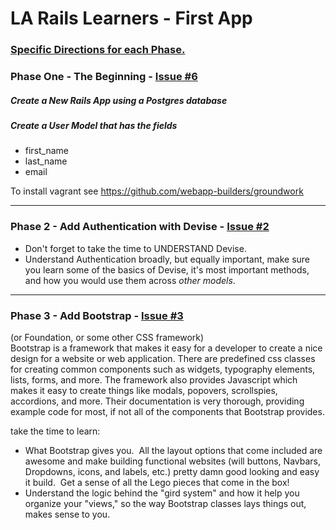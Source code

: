 # LA Rails Learners - First App

### [Specific Directions for each Phase.](https://gist.github.com/jendiamond/f6432d1a102b2ca6a429)

### Phase One - The Beginning - [Issue #6](https://github.com/LARailsLearners/_first_app_instructions/issues/6)

##### Create a New Rails App using a Postgres database

##### Create a User Model that has the fields 

+ first_name
+ last_name
+ email

To install vagrant see https://github.com/webapp-builders/groundwork

-----

### Phase 2 - Add Authentication with Devise - [Issue #2](https://github.com/LARailsLearners/_first_app_instructions/issues/2)

- Don't forget to take the time to UNDERSTAND Devise.  
- Understand Authentication broadly, but equally important, make sure you learn some of the basics of Devise, it's most important methods, and how you would use them across *other models*.

-----

### Phase 3 - Add Bootstrap - [Issue #3](https://github.com/LARailsLearners/_first_app_instructions/labels/HOMEWORK)

(or Foundation, or some other CSS framework)  
Bootstrap is a framework that makes it easy for a developer to create a nice design for a website or web application. There are predefined css classes for creating common components such as widgets, typography elements, lists, forms, and more. The framework also provides Javascript which makes it easy to create things like modals, popovers, scrollspies, accordions, and more. Their documentation is very thorough, providing example code for most, if not all of the components that Bootstrap provides.

take the time to learn:
- What Bootstrap gives you.  All the layout options that come included are awesome and make building functional websites (will buttons, Navbars, Dropdowns, icons, and labels, etc.) pretty damn good looking and easy it build.  Get a sense of all the Lego pieces that come in the box! 
- Understand the logic behind the "gird system" and how it help you organize your "views," so the way Bootstrap classes lays things out, makes sense to you. 

